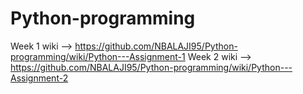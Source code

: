 # Python-programming
Week 1 wiki --> https://github.com/NBALAJI95/Python-programming/wiki/Python---Assignment-1
Week 2 wiki --> https://github.com/NBALAJI95/Python-programming/wiki/Python---Assignment-2
